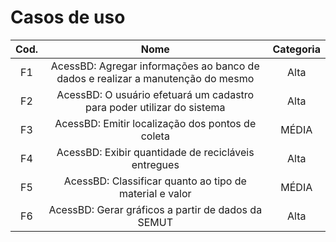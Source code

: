 # Casos de uso
| Cod. | Nome | Categoria |
| :---: | :---: | :---: |
| F1 | AcessBD: Agregar informações ao banco de dados e realizar a manutenção do mesmo | Alta |
| F2 | AcessBD: O usuário efetuará um cadastro para poder utilizar do sistema | Alta |
| F3 | AcessBD: Emitir localização dos pontos de coleta | MÉDIA |
| F4 | AcessBD: Exibir quantidade de recicláveis entregues | Alta |
| F5 | AcessBD: Classificar quanto ao tipo de material e valor | MÉDIA |
| F6 | AcessBD: Gerar gráficos a partir de dados da SEMUT | Alta |

